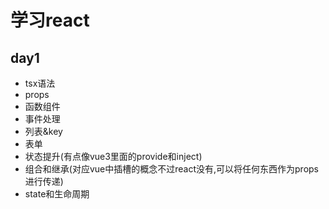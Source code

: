 # 学习react

## day1

- tsx语法
- props
- 函数组件
- 事件处理
- 列表&key
- 表单
- 状态提升(有点像vue3里面的provide和inject)
- 组合和继承(对应vue中插槽的概念不过react没有,可以将任何东西作为props进行传递)
- state和生命周期


